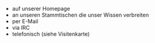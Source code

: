 - auf unserer Homepage
- an unseren Stammtischen 
  die unser Wissen verbreiten
- per E-Mail
- via IRC
- telefonisch (siehe Visitenkarte)

